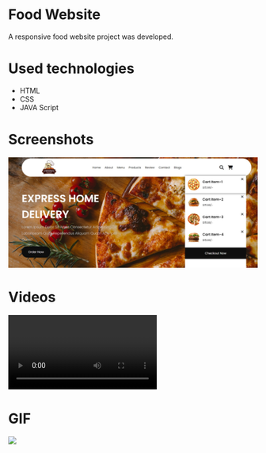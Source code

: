 # Food Website

A responsive food website project was developed.

# Used technologies

- HTML
- CSS
- JAVA Script

# Screenshots

![](1.jpg)

# Videos

![](HTML_CSS_Amazon_Clone.mp4)

# GIF

![](HTML_CSS_Amazon_Clone.gif)